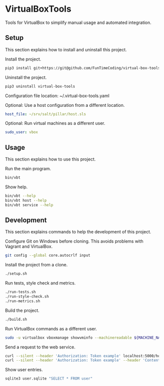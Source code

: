 # VirtualBoxTools

Tools for VirtualBox to simplify manual usage and automated integration.


## Setup

This section explains how to install and uninstall this project.

Install the project.

```sh
pip3 install git+https://git@github.com/FunTimeCoding/virtual-box-tools.git#egg=virtual-box-tools
```

Uninstall the project.

```sh
pip3 uninstall virtual-box-tools
```

Configuration file location: ~/.virtual-box-tools.yaml

Optional: Use a host configuration from a different location.

```yml
host_file: ~/srv/salt/pillar/host.sls
```

Optional: Run virtual machines as a different user.

```yml
sudo_user: vbox
```


## Usage

This section explains how to use this project.

Run the main program.

```sh
bin/vbt
```

Show help.

```sh
bin/vbt --help
bin/vbt host --help
bin/vbt service --help
```


## Development

This section explains commands to help the development of this project.

Configure Git on Windows before cloning. This avoids problems with Vagrant and VirtualBox.

```sh
git config --global core.autocrlf input
```

Install the project from a clone.

```sh
./setup.sh
```

Run tests, style check and metrics.

```sh
./run-tests.sh
./run-style-check.sh
./run-metrics.sh
```

Build the project.

```sh
./build.sh
```

Run VirtualBox commands as a different user.

```sh
sudo -u virtualbox vboxmanage showvminfo --machinereadable ${MACHINE_NAME}
```

Send a request to the web service.

```sh
curl --silent --header 'Authorization: Token example' localhost:5000/host
curl --silent --header 'Authorization: Token example' --header 'Content-Type: application/json' --request POST --data '{"name": "foo"}' localhost:5000/host
```

Show user entries.

```sh
sqlite3 user.sqlite "SELECT * FROM user"
```
